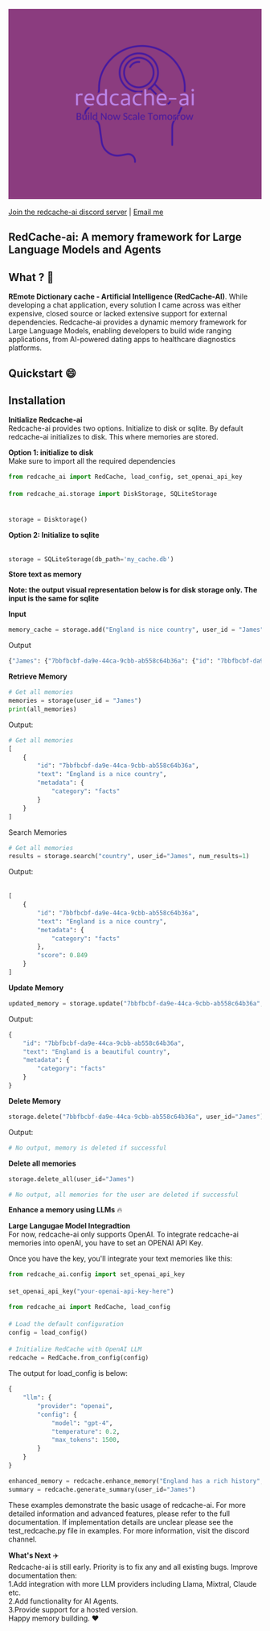 ![Project Screenshot](./Images/redcache-ai.png)

[Join the redcache-ai discord server](https://discord.com/channels/1267256745613328487/1267256818439163934) | [Email me](mailto:elementkalunga3@gmail.com)


**RedCache-ai: A memory framework for Large Language Models and Agents**
---
**What ?** 🤖
---
**REmote Dictionary cache - Artificial Intelligence (RedCache-AI)**. While developing a chat application, every solution I came across was either expensive, closed source or lacked extensive support for external dependencies. Redcache-ai provides a dynamic memory framework for Large Language Models, enabling developers to build wide ranging applications, from AI-powered dating apps to healthcare diagnostics platforms. 
 

**Quickstart** 😄
---
**Installation** <br>
---


**Initialize Redcache-ai** <br>
Redcache-ai provides two options. Initialize to disk or sqlite. By default redcache-ai initializes to disk. This where memories are stored. <br>

**Option 1: initialize to disk**<br>
Make sure to import all the required dependencies

```python
from redcache_ai import RedCache, load_config, set_openai_api_key

from redcache_ai.storage import DiskStorage, SQLiteStorage


storage = Disktorage()
```
**Option 2: Initialize to sqlite**
```python

storage = SQLiteStorage(db_path='my_cache.db')
```
**Store text as memory**<br>


**Note: the output visual representation below is for disk storage only. The input is the same for sqlite** 

**Input**
```python
memory_cache = storage.add("England is nice country", user_id = "James", metadata={"category": "facts"})
```
Output <br>


```python
{"James": {"7bbfbcbf-da9e-44ca-9cbb-ab558c64b36a": {"id": "7bbfbcbf-da9e-44ca-9cbb-ab558c64b36a", "text": "\"England is a nice country\"", "metadata": {"data": "\"England is a nice country\"", "category": "facts"}, "vector": [0.4472135954999579]}}}
```


**Retrieve Memory**
```python
# Get all memories
memories = storage(user_id = "James")
print(all_memories)

```

Output:
```python
# Get all memories
[
    {
        "id": "7bbfbcbf-da9e-44ca-9cbb-ab558c64b36a",
        "text": "England is a nice country",
        "metadata": {
            "category": "facts"
        }
    }
]


```

Search Memories
```python
# Get all memories
results = storage.search("country", user_id="James", num_results=1)
```
Output:

```python

[
    {
        "id": "7bbfbcbf-da9e-44ca-9cbb-ab558c64b36a",
        "text": "England is a nice country",
        "metadata": {
            "category": "facts"
        },
        "score": 0.849
    }
]
```

**Update Memory**
```Python
updated_memory = storage.update("7bbfbcbf-da9e-44ca-9cbb-ab558c64b36a", "England is a beautiful country", user_id="James") 
```
Output: 
```Python
{
    "id": "7bbfbcbf-da9e-44ca-9cbb-ab558c64b36a",
    "text": "England is a beautiful country",
    "metadata": {
        "category": "facts"
    }
}

```

**Delete Memory**
```python
storage.delete("7bbfbcbf-da9e-44ca-9cbb-ab558c64b36a", user_id="James")
```
Output:
```python
# No output, memory is deleted if successful

```



**Delete all memories**

```python
storage.delete_all(user_id="James")

```
```python
# No output, all memories for the user are deleted if successful 

```

**Enhance a memory using LLMs** 🔥 

**Large Langugae Model Integradtion**<br>
For now, redcache-ai only supports OpenAI. To integrate redcache-ai memories into openAI, you have to set an OPENAI API Key.

Once you have the key, you'll integrate your text memories like this:

```python
from redcache_ai.config import set_openai_api_key

set_openai_api_key("your-openai-api-key-here") 

``` 

```python
from redcache_ai import RedCache, load_config

# Load the default configuration
config = load_config()

# Initialize RedCache with OpenAI LLM
redcache = RedCache.from_config(config)
``` 
The output for load_config is below:
```python
{
    "llm": {
        "provider": "openai",
        "config": {
            "model": "gpt-4",
            "temperature": 0.2,
            "max_tokens": 1500,
        }
    }
}

```


```python
enhanced_memory = redcache.enhance_memory("England has a rich history", user_id="James", category="facts")
summary = redcache.generate_summary(user_id="James")

```
These examples demonstrate the basic usage of redcache-ai. For more detailed information and advanced features, please refer to the full documentation. If implementation details are unclear please see the test_redcache.py file in examples. For more information, visit the discord channel. <br>

**What's Next** ✈️<br>
Redcache-ai is still early. Priority is to fix any and all existing bugs. Improve documentation then: <br>
1.Add integration with more LLM providers including Llama, Mixtral, Claude etc. <br>
2.Add functionality for AI Agents. <br>
3.Provide support for a hosted version. <br>
Happy memory building. ❤️ 

















